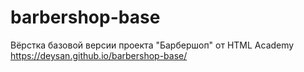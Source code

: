 # barbershop-base
Вёрстка базовой версии проекта "Барбершоп" от HTML Academy
https://deysan.github.io/barbershop-base/
